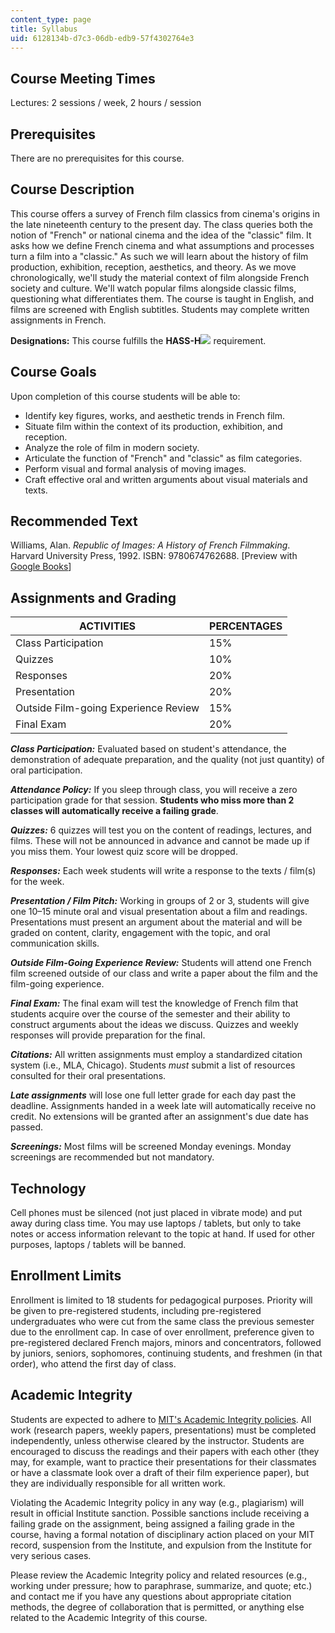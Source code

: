 ```yaml
---
content_type: page
title: Syllabus
uid: 6128134b-d7c3-06db-edb9-57f4302764e3
---
```


Course Meeting Times
--------------------

Lectures: 2 sessions / week, 2 hours / session

Prerequisites
-------------

There are no prerequisites for this course.

Course Description
------------------

This course offers a survey of French film classics from cinema's origins in the late nineteenth century to the present day. The class queries both the notion of "French" or national cinema and the idea of the "classic" film. It asks how we define French cinema and what assumptions and processes turn a film into a "classic." As such we will learn about the history of film production, exhibition, reception, aesthetics, and theory. As we move chronologically, we'll study the material context of film alongside French society and culture. We'll watch popular films alongside classic films, questioning what differentiates them. The course is taught in English, and films are screened with English subtitles. Students may complete written assignments in French.

**Designations:** This course fulfills the **HASS-H**![](/images/educator/icon-question-hass-h.png) requirement.

Course Goals
------------

Upon completion of this course students will be able to:

*   Identify key figures, works, and aesthetic trends in French film.
*   Situate film within the context of its production, exhibition, and reception.
*   Analyze the role of film in modern society.
*   Articulate the function of "French" and "classic" as film categories.
*   Perform visual and formal analysis of moving images.
*   Craft effective oral and written arguments about visual materials and texts.

Recommended Text
----------------

Williams, Alan. _Republic of Images: A History of French Filmmaking_. Harvard University Press, 1992. ISBN: 9780674762688. \[Preview with [Google Books](http://books.google.com/books?id=ESVZOghoi6kC&pg=PAfrontcover)\]

Assignments and Grading
-----------------------

| ACTIVITIES | PERCENTAGES |
| --- | --- |
| Class Participation | 15% |
| Quizzes | 10% |
| Responses | 20% |
| Presentation | 20% |
| Outside Film-going Experience Review | 15% |
| Final Exam | 20% 

**_Class Participation:_** Evaluated based on student's attendance, the demonstration of adequate preparation, and the quality (not just quantity) of oral participation.

**_Attendance Policy:_** If you sleep through class, you will receive a zero participation grade for that session. **Students who miss more than 2 classes will automatically receive a failing grade**.

_**Quizzes:**_ 6 quizzes will test you on the content of readings, lectures, and films. These will not be announced in advance and cannot be made up if you miss them. Your lowest quiz score will be dropped.

_**Responses:**_ Each week students will write a response to the texts / film(s) for the week.

_**Presentation / Film Pitch:**_ Working in groups of 2 or 3, students will give one 10–15 minute oral and visual presentation about a film and readings. Presentations must present an argument about the material and will be graded on content, clarity, engagement with the topic, and oral communication skills.

_**Outside Film-Going Experience Review:**_ Students will attend one French film screened outside of our class and write a paper about the film and the film-going experience.

_**Final Exam:**_ The final exam will test the knowledge of French film that students acquire over the course of the semester and their ability to construct arguments about the ideas we discuss. Quizzes and weekly responses will provide preparation for the final.

_**Citations:**_ All written assignments must employ a standardized citation system (i.e., MLA, Chicago). Students _must_ submit a list of resources consulted for their oral presentations.

_**Late assignments**_ will lose one full letter grade for each day past the deadline. Assignments handed in a week late will automatically receive no credit. No extensions will be granted after an assignment's due date has passed.

_**Screenings:**_ Most films will be screened Monday evenings. Monday screenings are recommended but not mandatory.

Technology
----------

Cell phones must be silenced (not just placed in vibrate mode) and put away during class time. You may use laptops / tablets, but only to take notes or access information relevant to the topic at hand. If used for other purposes, laptops / tablets will be banned.

Enrollment Limits
-----------------

Enrollment is limited to 18 students for pedagogical purposes. Priority will be given to pre-registered students, including pre-registered undergraduates who were cut from the same class the previous semester due to the enrollment cap. In case of over enrollment, preference given to pre-registered declared French majors, minors and concentrators, followed by juniors, seniors, sophomores, continuing students, and freshmen (in that order), who attend the first day of class.

Academic Integrity
------------------

Students are expected to adhere to [MIT's Academic Integrity policies](http://integrity.mit.edu/). All work (research papers, weekly papers, presentations) must be completed independently, unless otherwise cleared by the instructor. Students are encouraged to discuss the readings and their papers with each other (they may, for example, want to practice their presentations for their classmates or have a classmate look over a draft of their film experience paper), but they are individually responsible for all written work.

Violating the Academic Integrity policy in any way (e.g., plagiarism) will result in official Institute sanction. Possible sanctions include receiving a failing grade on the assignment, being assigned a failing grade in the course, having a formal notation of disciplinary action placed on your MIT record, suspension from the Institute, and expulsion from the Institute for very serious cases.

Please review the Academic Integrity policy and related resources (e.g., working under pressure; how to paraphrase, summarize, and quote; etc.) and contact me if you have any questions about appropriate citation methods, the degree of collaboration that is permitted, or anything else related to the Academic Integrity of this course.